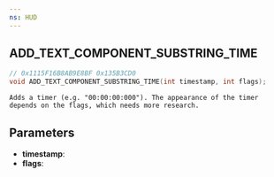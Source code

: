 ```yaml
---
ns: HUD
---
```

## ADD_TEXT_COMPONENT_SUBSTRING_TIME

```c
// 0x1115F16B8AB9E8BF 0x135B3CD0
void ADD_TEXT_COMPONENT_SUBSTRING_TIME(int timestamp, int flags);
```

```
Adds a timer (e.g. "00:00:00:000"). The appearance of the timer depends on the flags, which needs more research.  
```

## Parameters
* **timestamp**: 
* **flags**: 

